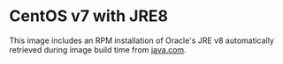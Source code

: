# CentOS v7 with JRE8
This image includes an RPM installation of Oracle's JRE v8 automatically 
retrieved during image build time from 
[java.com](http://java.com/en/download/manual.jsp).

